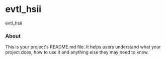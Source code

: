 evtl_hsii
=========

evtl_hsii

### About

This is your project's README.md file. It helps users understand what your
project does, how to use it and anything else they may need to know.